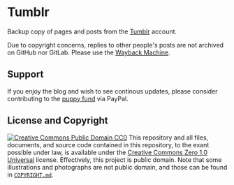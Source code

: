 # Tumblr
Backup copy of pages and posts from the [Tumblr](https://zaryathelaika.tumblr.com/) account.

Due to copyright concerns, replies to other people's posts are not archived on GitHub nor GitLab. Please use the [Wayback Machine](https://web.archive.org/web/*/https://zaryathelaika.tumblr.com/*).
## Support
If you enjoy the blog and wish to see continous updates, please consider contributing to the [puppy fund](https://paypal.me/bglamours) via PayPal.
## License and Copyright
[![Creative Commons Public Domain CC0](https://licensebuttons.net/p/zero/1.0/80x15.png)](http://creativecommons.org/publicdomain/zero/1.0/)
This repository and all files, documents, and source code contained in this repository, to the exant possible under law, is available under the [Creative Commons Zero 1.0 Universal](http://creativecommons.org/publicdomain/zero/1.0/) license. Effectively, this project is public domain. Note that some illustrations and photographs are not public domain, and those can be found in [`COPYRIGHT.md`](./COPYRIGHT.md).
